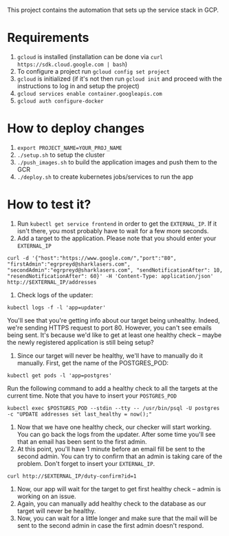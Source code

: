 This project contains the automation that sets up the service stack in GCP.

# Requirements
1. `gcloud` is installed (installation can be done
  via `curl https://sdk.cloud.google.com | bash`)
1. To configure a project run `gcloud config set project`
1. `gcloud` is initialized (if it's not then run `gcloud init` and proceed
  with the instructions to log in and setup the project)
1. `gcloud services enable container.googleapis.com`
1. `gcloud auth configure-docker`

# How to deploy changes
1. `export PROJECT_NAME=YOUR_PROJ_NAME`
1. `./setup.sh` to setup the cluster
1. `./push_images.sh` to build the application images and push them to the GCR
1. `./deploy.sh` to create kubernetes jobs/services to run the app

# How to test it?
1. Run `kubectl get service frontend` in order to get the `EXTERNAL_IP`. If it isn't there, you most probably have to wait for a few more seconds.
1. Add a target to the application. Please note that you should enter your `EXTERNAL_IP` 
  ```
  curl -d '{"host":"https://www.google.com/","port":"80", "firstAdmin":"egrpreyd@sharklasers.com", "secondAdmin":"egrpreyd@sharklasers.com", "sendNotificationAfter": 10, "resendNotificationAfter": 60}' -H 'Content-Type: application/json' http://$EXTERNAL_IP/addresses
  ```
1. Check logs of the updater:
  ```
  kubectl logs -f -l 'app=updater'
  ```
  You'll see that you're getting info about our target being unhealthy. Indeed, we're sending HTTPS request to port 80. However, you can't see emails being sent. It's because we'd like to get at least one healthy check – maybe the newly registered application is still being setup?
1. Since our target will never be healthy, we'll have to manually do it manually. First, get the name of the POSTGRES_POD:
  ```
  kubectl get pods -l 'app=postgres'
  ```   
  Run the following command to add a healthy check to all the targets at the current time. Note that you have to insert your `POSTGRES_POD`
  ```
  kubectl exec $POSTGRES_POD --stdin --tty -- /usr/bin/psql -U postgres -c "UPDATE addresses set last_healthy = now();"
  ```
1. Now that we have one healthy check, our checker will start working. You can go back the logs from the updater. After some time you'll see that an email has been sent to the first admin.
1. At this point, you'll have 1 minute before an email fill be sent to the second admin. You can try to confirm that an admin is taking care of the problem. Don't forget to insert your `EXTERNAL_IP`.
  ```
  curl http://$EXTERNAL_IP/duty-confirm?id=1
  ```
1. Now, our app will wait for the target to get first healthy check – admin is working on an issue.
1. Again, you can manually add healthy check to the database as our target will never be healthy.
1. Now, you can wait for a little longer and make sure that the mail will be sent to the second admin in case the first admin doesn't respond.
